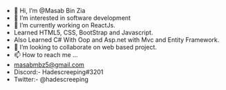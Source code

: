 - 👋 Hi, I’m @Masab Bin Zia
- 👀 I’m interested in software development
- 🌱 I’m currently working on ReactJs.
- Learned HTML5, CSS, BootStrap and Javascript.
- Also Learned C# With Oop and Asp.net with Mvc and Entity Framework.
- 💞️ I’m looking to collaborate on web based project.
- 📫 How to reach me ...
- masabmbz5@gmail.com
- Discord:- Hadescreeping#3201
- Twitter:- @hadescreeping
<!---
MasabBinZia/MasabBinZia is a ✨ special ✨ repository because its `README.md` (this file) appears on your GitHub profile.
You can click the Preview link to take a look at your changes.
--->
